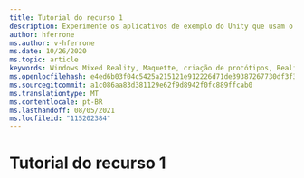 ```yaml
---
title: Tutorial do recurso 1
description: Experimente os aplicativos de exemplo do Unity que usam o Maquette.
author: hferrone
ms.author: v-hferrone
ms.date: 10/26/2020
ms.topic: article
keywords: Windows Mixed Reality, Maquette, criação de protótipos, Realidade Misturada, Realidade Virtual, VR, MR, Comentários, Hub de Comentários, bugs
ms.openlocfilehash: e4ed6b03f04c5425a215121e912226d71de39387267730df3f32eae5e49dba56
ms.sourcegitcommit: a1c086aa83d381129e62f9d8942f0fc889ffcab0
ms.translationtype: MT
ms.contentlocale: pt-BR
ms.lasthandoff: 08/05/2021
ms.locfileid: "115202384"
---
```

# <a name="feature-1-tutorial"></a>Tutorial do recurso 1

<!-- TODO(Harrison/Stefan): Need cool header image from tutorial -->

<!-- TODO(Stefan): Create tutorial content and screenshots -->
